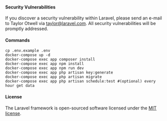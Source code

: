 #### Security Vulnerabilities

If you discover a security vulnerability within Laravel, please send an e-mail to Taylor Otwell via [taylor@laravel.com](mailto:taylor@laravel.com). All security vulnerabilities will be promptly addressed.

#### Commands 
```
cp .env.example .env
docker-compose up -d
docker-compose exec app composer install
docker-compose exec app npm install
docker-compose exec app npm run dev
docker-compose exec app php artisan key:generate
docker-compose exec app php artisan migrate
docker-compose exec app php artisan schedule:test #(optional) every hour get data
```

#### License

The Laravel framework is open-sourced software licensed under the [MIT license](https://opensource.org/licenses/MIT).

